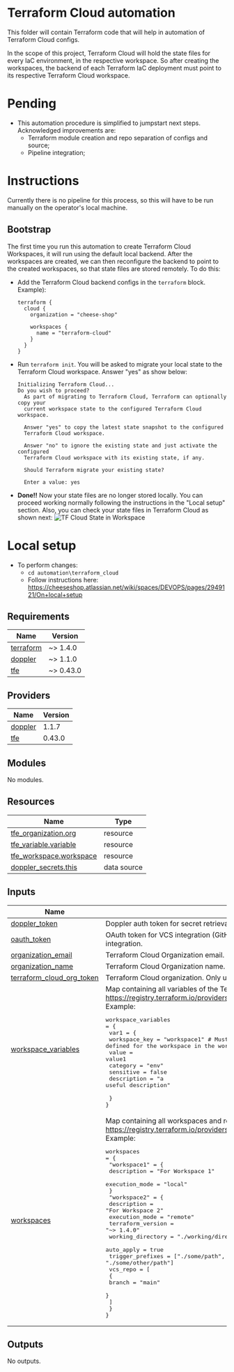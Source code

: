 # Terraform Cloud automation
This folder will contain Terraform code that will help in automation of Terraform Cloud configs.

In the scope of this project, Terraform Cloud will hold the state files for every IaC environment, in the respective workspace.
So after creating the workspaces, the backend of each Terraform IaC deployment must point to its respective Terraform Cloud workspace.

# Pending
* This automation procedure is simplified to jumpstart next steps. Acknowledged improvements are:
  * Terraform module creation and repo separation of configs and source;
  * Pipeline integration;

# Instructions
Currently there is no pipeline for this process, so this will have to be run manually on the operator's local machine.

## Bootstrap
The first time you run this automation to create Terraform Cloud Workspaces, it will run using the default local backend. After the workspaces are created, we can then reconfigure the backend to point to the created workspaces, so that state files are stored remotely.
To do this:
* Add the Terraform Cloud backend configs in the `terraform` block. Example):
  ```
  terraform {
    cloud {
      organization = "cheese-shop"

      workspaces {
        name = "terraform-cloud"
      }
    }
  }
  ```
* Run `terraform init`. You will be asked to migrate your local state to the Terraform Cloud workspace. Answer "yes" as show below:
  ```
  Initializing Terraform Cloud...
  Do you wish to proceed?
    As part of migrating to Terraform Cloud, Terraform can optionally copy your
    current workspace state to the configured Terraform Cloud workspace.

    Answer "yes" to copy the latest state snapshot to the configured
    Terraform Cloud workspace.

    Answer "no" to ignore the existing state and just activate the configured
    Terraform Cloud workspace with its existing state, if any.

    Should Terraform migrate your existing state?

    Enter a value: yes
  ```
* **Done!!** Now your state files are no longer stored locally. You can proceed working normally following the instructions in the "Local setup" section. Also, you can check your state files in Terraform Cloud as shown next: ![TF Cloud State in Workspace](docs/images/TF_Cloud_state.png "TF Cloud State in Workspace")

# Local setup

* To perform changes:
  * `cd automation\terraform_cloud`
  * Follow  instructions here: https://cheeseshop.atlassian.net/wiki/spaces/DEVOPS/pages/2949121/On+local+setup

<!-- BEGINNING OF PRE-COMMIT-TERRAFORM DOCS HOOK -->
## Requirements

| Name | Version |
|------|---------|
| <a name="requirement_terraform"></a> [terraform](#requirement\_terraform) | ~> 1.4.0 |
| <a name="requirement_doppler"></a> [doppler](#requirement\_doppler) | ~> 1.1.0 |
| <a name="requirement_tfe"></a> [tfe](#requirement\_tfe) | ~> 0.43.0 |

## Providers

| Name | Version |
|------|---------|
| <a name="provider_doppler"></a> [doppler](#provider\_doppler) | 1.1.7 |
| <a name="provider_tfe"></a> [tfe](#provider\_tfe) | 0.43.0 |

## Modules

No modules.

## Resources

| Name | Type |
|------|------|
| [tfe_organization.org](https://registry.terraform.io/providers/hashicorp/tfe/latest/docs/resources/organization) | resource |
| [tfe_variable.variable](https://registry.terraform.io/providers/hashicorp/tfe/latest/docs/resources/variable) | resource |
| [tfe_workspace.workspace](https://registry.terraform.io/providers/hashicorp/tfe/latest/docs/resources/workspace) | resource |
| [doppler_secrets.this](https://registry.terraform.io/providers/DopplerHQ/doppler/latest/docs/data-sources/secrets) | data source |

## Inputs

| Name | Description | Type | Default | Required |
|------|-------------|------|---------|:--------:|
| <a name="input_doppler_token"></a> [doppler\_token](#input\_doppler\_token) | Doppler auth token for secret retrieval. | `string` | `""` | no |
| <a name="input_oauth_token"></a> [oauth\_token](#input\_oauth\_token) | OAuth token for VCS integration (GitHub). May not be used in favor of secret manager integration. | `string` | `""` | no |
| <a name="input_organization_email"></a> [organization\_email](#input\_organization\_email) | Terraform Cloud Organization email. | `string` | n/a | yes |
| <a name="input_organization_name"></a> [organization\_name](#input\_organization\_name) | Terraform Cloud Organization name. | `string` | n/a | yes |
| <a name="input_terraform_cloud_org_token"></a> [terraform\_cloud\_org\_token](#input\_terraform\_cloud\_org\_token) | Terraform Cloud organization. Only used in unattended scenarios (ex: CI/CD pipeline). | `string` | `""` | no |
| <a name="input_workspace_variables"></a> [workspace\_variables](#input\_workspace\_variables) | Map containing all variables of the Terraform Cloud workspace.<br>https://registry.terraform.io/providers/hashicorp/tfe/latest/docs/resources/workspace<br>Example:<pre>workspace_variables = {<br>  var1 = {<br>    workspace_key = "workspace1" # Must match the key defined for the workspace in the workspaces variable.<br>    value = value1<br>    category = "env"<br>    sensitive = false<br>    description = "a useful description"<br><br>  }<br>}</pre> | `map(any)` | `{}` | no |
| <a name="input_workspaces"></a> [workspaces](#input\_workspaces) | Map containing all workspaces and respective configurations for Terraform Cloud.<br>https://registry.terraform.io/providers/hashicorp/tfe/latest/docs/resources/variable<br>Example:<pre>workspaces = {<br>  "workspace1" = {<br>    description        = "For Workspace 1"<br>    execution_mode     = "local"<br>  }<br>  "workspace2" = {<br>    description        = "For Workspace 2"<br>    execution_mode     = "remote"<br>    terraform_version  = "~> 1.4.0"<br>    working_directory  = "./working/directory"<br>    auto_apply         = true<br>    trigger_prefixes   = ["./some/path", "./some/other/path"]<br>    vcs_repo           = [<br>      {<br>        branch = "main"<br>      }<br>    ]<br>  }<br>}</pre> | `any` | n/a | yes |

## Outputs

No outputs.
<!-- END OF PRE-COMMIT-TERRAFORM DOCS HOOK -->
